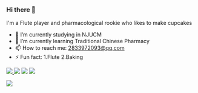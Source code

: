 ### Hi there 👋

I'm a Flute player and pharmacological rookie who likes to make cupcakes

- 🔭 I’m currently studying in NJUCM
- 🌱 I’m currently learning Traditional Chinese Pharmacy
- 📫 How to reach me: 2833972093@qq.com
- ⚡ Fun fact: 1.Flute 2.Baking


<!-- CSDN Stats -->
<p align="left">
  <a href="https://blog.csdn.net/m0_53347750?type=blog">
    <img src="https://img.shields.io/badge/My%20Chinese%20Blog-Click-red?style=social&logo=CSDN"></img>
  </a>
  <img src="https://img.shields.io/badge/Total%20Views-159108-blue" />
  <img src="https://img.shields.io/badge/Original%20Posts-43-green" />
  <img src="https://img.shields.io/badge/Followers-74-orange" />
</p>



<img align="left" src="https://github-readme-stats.vercel.app/api/top-langs/?username=Carrie-HuYY&theme=transparent&hide_border=true&layout=donut-vertical&langs_count=6" />



